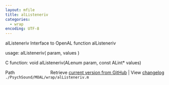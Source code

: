 ```yaml
---
layout: mfile
title: alListeneriv
categories:
  - wrap
encoding: UTF-8
---
```


alListeneriv  Interface to OpenAL function alListeneriv  

usage:  alListeneriv( param, values )  

C function:  void alListeneriv(ALenum param, const ALint\* values)  


<div class="code_header" style="text-align:right;">
  <span style="float:left;">Path&nbsp;&nbsp;</span> <span class="counter">Retrieve <a href=
  "https://raw.github.com/Psychtoolbox-3/Psychtoolbox-3/beta/./PsychSound/MOAL/wrap/alListeneriv.m">current version from GitHub</a> | View <a href=
  "https://github.com/Psychtoolbox-3/Psychtoolbox-3/commits/beta/./PsychSound/MOAL/wrap/alListeneriv.m">changelog</a></span>
</div>
<div class="code">
  <code>./PsychSound/MOAL/wrap/alListeneriv.m</code>
</div>
